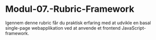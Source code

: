 # Modul-07.-Rubric-Framework
Igennem denne rubric får du praktisk erfaring med at udvikle en basal single-page webapplikation ved at anvende et frontend JavaScript-framework. 
